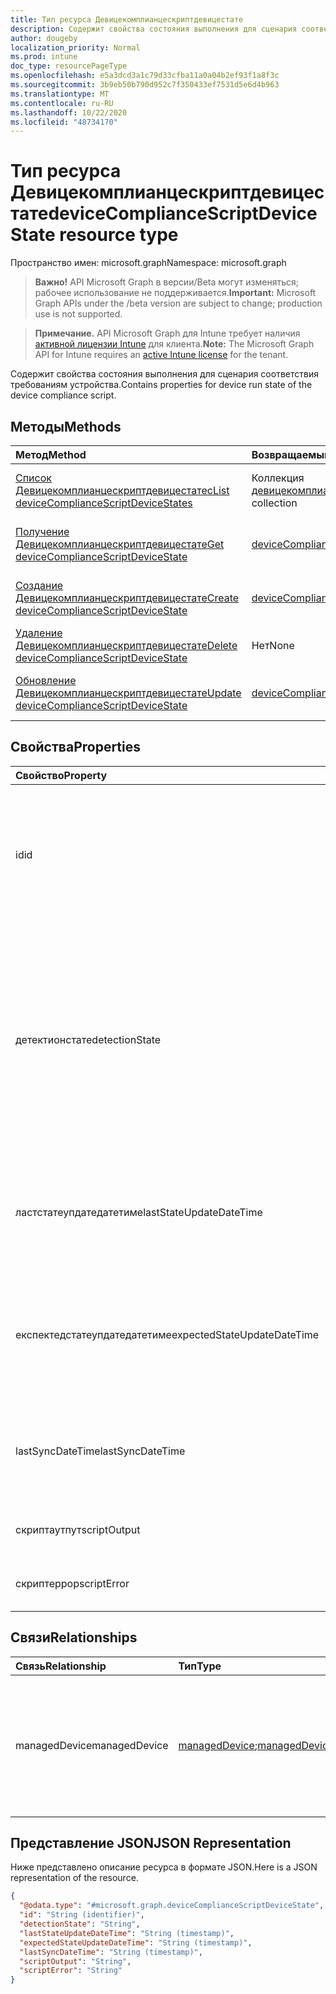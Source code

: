 ```yaml
---
title: Тип ресурса Девицекомплианцескриптдевицестате
description: Содержит свойства состояния выполнения для сценария соответствия требованиям устройства.
author: dougeby
localization_priority: Normal
ms.prod: intune
doc_type: resourcePageType
ms.openlocfilehash: e5a3dcd3a1c79d33cfba11a0a04b2ef93f1a8f3c
ms.sourcegitcommit: 3b9eb50b790d952c7f350433ef7531d5e6d4b963
ms.translationtype: MT
ms.contentlocale: ru-RU
ms.lasthandoff: 10/22/2020
ms.locfileid: "48734170"
---
```

# <a name="devicecompliancescriptdevicestate-resource-type"></a><span data-ttu-id="ea5fd-103">Тип ресурса Девицекомплианцескриптдевицестате</span><span class="sxs-lookup"><span data-stu-id="ea5fd-103">deviceComplianceScriptDeviceState resource type</span></span>

<span data-ttu-id="ea5fd-104">Пространство имен: microsoft.graph</span><span class="sxs-lookup"><span data-stu-id="ea5fd-104">Namespace: microsoft.graph</span></span>

> <span data-ttu-id="ea5fd-105">**Важно!** API Microsoft Graph в версии/Beta могут изменяться; рабочее использование не поддерживается.</span><span class="sxs-lookup"><span data-stu-id="ea5fd-105">**Important:** Microsoft Graph APIs under the /beta version are subject to change; production use is not supported.</span></span>

> <span data-ttu-id="ea5fd-106">**Примечание.** API Microsoft Graph для Intune требует наличия [активной лицензии Intune](https://go.microsoft.com/fwlink/?linkid=839381) для клиента.</span><span class="sxs-lookup"><span data-stu-id="ea5fd-106">**Note:** The Microsoft Graph API for Intune requires an [active Intune license](https://go.microsoft.com/fwlink/?linkid=839381) for the tenant.</span></span>

<span data-ttu-id="ea5fd-107">Содержит свойства состояния выполнения для сценария соответствия требованиям устройства.</span><span class="sxs-lookup"><span data-stu-id="ea5fd-107">Contains properties for device run state of the device compliance script.</span></span>

## <a name="methods"></a><span data-ttu-id="ea5fd-108">Методы</span><span class="sxs-lookup"><span data-stu-id="ea5fd-108">Methods</span></span>
|<span data-ttu-id="ea5fd-109">Метод</span><span class="sxs-lookup"><span data-stu-id="ea5fd-109">Method</span></span>|<span data-ttu-id="ea5fd-110">Возвращаемый тип</span><span class="sxs-lookup"><span data-stu-id="ea5fd-110">Return Type</span></span>|<span data-ttu-id="ea5fd-111">Описание</span><span class="sxs-lookup"><span data-stu-id="ea5fd-111">Description</span></span>|
|:---|:---|:---|
|[<span data-ttu-id="ea5fd-112">Список Девицекомплианцескриптдевицестатес</span><span class="sxs-lookup"><span data-stu-id="ea5fd-112">List deviceComplianceScriptDeviceStates</span></span>](../api/intune-devices-devicecompliancescriptdevicestate-list.md)|<span data-ttu-id="ea5fd-113">Коллекция [девицекомплианцескриптдевицестате](../resources/intune-devices-devicecompliancescriptdevicestate.md)</span><span class="sxs-lookup"><span data-stu-id="ea5fd-113">[deviceComplianceScriptDeviceState](../resources/intune-devices-devicecompliancescriptdevicestate.md) collection</span></span>|<span data-ttu-id="ea5fd-114">Список свойств и связей объектов [девицекомплианцескриптдевицестате](../resources/intune-devices-devicecompliancescriptdevicestate.md) .</span><span class="sxs-lookup"><span data-stu-id="ea5fd-114">List properties and relationships of the [deviceComplianceScriptDeviceState](../resources/intune-devices-devicecompliancescriptdevicestate.md) objects.</span></span>|
|[<span data-ttu-id="ea5fd-115">Получение Девицекомплианцескриптдевицестате</span><span class="sxs-lookup"><span data-stu-id="ea5fd-115">Get deviceComplianceScriptDeviceState</span></span>](../api/intune-devices-devicecompliancescriptdevicestate-get.md)|[<span data-ttu-id="ea5fd-116">deviceComplianceScriptDeviceState</span><span class="sxs-lookup"><span data-stu-id="ea5fd-116">deviceComplianceScriptDeviceState</span></span>](../resources/intune-devices-devicecompliancescriptdevicestate.md)|<span data-ttu-id="ea5fd-117">Чтение свойств и связей объекта [девицекомплианцескриптдевицестате](../resources/intune-devices-devicecompliancescriptdevicestate.md) .</span><span class="sxs-lookup"><span data-stu-id="ea5fd-117">Read properties and relationships of the [deviceComplianceScriptDeviceState](../resources/intune-devices-devicecompliancescriptdevicestate.md) object.</span></span>|
|[<span data-ttu-id="ea5fd-118">Создание Девицекомплианцескриптдевицестате</span><span class="sxs-lookup"><span data-stu-id="ea5fd-118">Create deviceComplianceScriptDeviceState</span></span>](../api/intune-devices-devicecompliancescriptdevicestate-create.md)|[<span data-ttu-id="ea5fd-119">deviceComplianceScriptDeviceState</span><span class="sxs-lookup"><span data-stu-id="ea5fd-119">deviceComplianceScriptDeviceState</span></span>](../resources/intune-devices-devicecompliancescriptdevicestate.md)|<span data-ttu-id="ea5fd-120">Создание нового объекта [девицекомплианцескриптдевицестате](../resources/intune-devices-devicecompliancescriptdevicestate.md) .</span><span class="sxs-lookup"><span data-stu-id="ea5fd-120">Create a new [deviceComplianceScriptDeviceState](../resources/intune-devices-devicecompliancescriptdevicestate.md) object.</span></span>|
|[<span data-ttu-id="ea5fd-121">Удаление Девицекомплианцескриптдевицестате</span><span class="sxs-lookup"><span data-stu-id="ea5fd-121">Delete deviceComplianceScriptDeviceState</span></span>](../api/intune-devices-devicecompliancescriptdevicestate-delete.md)|<span data-ttu-id="ea5fd-122">Нет</span><span class="sxs-lookup"><span data-stu-id="ea5fd-122">None</span></span>|<span data-ttu-id="ea5fd-123">Удаляет объект [девицекомплианцескриптдевицестате](../resources/intune-devices-devicecompliancescriptdevicestate.md).</span><span class="sxs-lookup"><span data-stu-id="ea5fd-123">Deletes a [deviceComplianceScriptDeviceState](../resources/intune-devices-devicecompliancescriptdevicestate.md).</span></span>|
|[<span data-ttu-id="ea5fd-124">Обновление Девицекомплианцескриптдевицестате</span><span class="sxs-lookup"><span data-stu-id="ea5fd-124">Update deviceComplianceScriptDeviceState</span></span>](../api/intune-devices-devicecompliancescriptdevicestate-update.md)|[<span data-ttu-id="ea5fd-125">deviceComplianceScriptDeviceState</span><span class="sxs-lookup"><span data-stu-id="ea5fd-125">deviceComplianceScriptDeviceState</span></span>](../resources/intune-devices-devicecompliancescriptdevicestate.md)|<span data-ttu-id="ea5fd-126">Обновление свойств объекта [девицекомплианцескриптдевицестате](../resources/intune-devices-devicecompliancescriptdevicestate.md) .</span><span class="sxs-lookup"><span data-stu-id="ea5fd-126">Update the properties of a [deviceComplianceScriptDeviceState](../resources/intune-devices-devicecompliancescriptdevicestate.md) object.</span></span>|

## <a name="properties"></a><span data-ttu-id="ea5fd-127">Свойства</span><span class="sxs-lookup"><span data-stu-id="ea5fd-127">Properties</span></span>
|<span data-ttu-id="ea5fd-128">Свойство</span><span class="sxs-lookup"><span data-stu-id="ea5fd-128">Property</span></span>|<span data-ttu-id="ea5fd-129">Тип</span><span class="sxs-lookup"><span data-stu-id="ea5fd-129">Type</span></span>|<span data-ttu-id="ea5fd-130">Описание</span><span class="sxs-lookup"><span data-stu-id="ea5fd-130">Description</span></span>|
|:---|:---|:---|
|<span data-ttu-id="ea5fd-131">id</span><span class="sxs-lookup"><span data-stu-id="ea5fd-131">id</span></span>|<span data-ttu-id="ea5fd-132">Строка</span><span class="sxs-lookup"><span data-stu-id="ea5fd-132">String</span></span>|<span data-ttu-id="ea5fd-133">Ключ объекта состояния "сценарий соответствия требованиям устройства".</span><span class="sxs-lookup"><span data-stu-id="ea5fd-133">Key of the device compliance script device state entity.</span></span> <span data-ttu-id="ea5fd-134">Это свойство доступно только для чтения.</span><span class="sxs-lookup"><span data-stu-id="ea5fd-134">This property is read-only.</span></span>|
|<span data-ttu-id="ea5fd-135">детектионстате</span><span class="sxs-lookup"><span data-stu-id="ea5fd-135">detectionState</span></span>|[<span data-ttu-id="ea5fd-136">рунстате</span><span class="sxs-lookup"><span data-stu-id="ea5fd-136">runState</span></span>](../resources/intune-shared-runstate.md)|<span data-ttu-id="ea5fd-137">Состояние обнаружения с последнего выполнения скрипта соответствия устройств требованиям.</span><span class="sxs-lookup"><span data-stu-id="ea5fd-137">Detection state from the lastest device compliance script execution.</span></span> <span data-ttu-id="ea5fd-138">Возможные значения: `unknown`, `success`, `fail`, `scriptError`, `pending`, `notApplicable`.</span><span class="sxs-lookup"><span data-stu-id="ea5fd-138">Possible values are: `unknown`, `success`, `fail`, `scriptError`, `pending`, `notApplicable`.</span></span>|
|<span data-ttu-id="ea5fd-139">ластстатеупдатедатетиме</span><span class="sxs-lookup"><span data-stu-id="ea5fd-139">lastStateUpdateDateTime</span></span>|<span data-ttu-id="ea5fd-140">DateTimeOffset</span><span class="sxs-lookup"><span data-stu-id="ea5fd-140">DateTimeOffset</span></span>|<span data-ttu-id="ea5fd-141">Последняя метка времени выполнения сценария соответствия требованиям устройства</span><span class="sxs-lookup"><span data-stu-id="ea5fd-141">The last timestamp of when the device compliance script executed</span></span>|
|<span data-ttu-id="ea5fd-142">експектедстатеупдатедатетиме</span><span class="sxs-lookup"><span data-stu-id="ea5fd-142">expectedStateUpdateDateTime</span></span>|<span data-ttu-id="ea5fd-143">DateTimeOffset</span><span class="sxs-lookup"><span data-stu-id="ea5fd-143">DateTimeOffset</span></span>|<span data-ttu-id="ea5fd-144">Следующий штамп времени, когда ожидается выполнение сценария соответствия устройства</span><span class="sxs-lookup"><span data-stu-id="ea5fd-144">The next timestamp of when the device compliance script is expected to execute</span></span>|
|<span data-ttu-id="ea5fd-145">lastSyncDateTime</span><span class="sxs-lookup"><span data-stu-id="ea5fd-145">lastSyncDateTime</span></span>|<span data-ttu-id="ea5fd-146">DateTimeOffset</span><span class="sxs-lookup"><span data-stu-id="ea5fd-146">DateTimeOffset</span></span>|<span data-ttu-id="ea5fd-147">Время последнего синхронизации расширения управления Intune с Intune</span><span class="sxs-lookup"><span data-stu-id="ea5fd-147">The last time that Intune Managment Extension synced with Intune</span></span>|
|<span data-ttu-id="ea5fd-148">скриптаутпут</span><span class="sxs-lookup"><span data-stu-id="ea5fd-148">scriptOutput</span></span>|<span data-ttu-id="ea5fd-149">Строка</span><span class="sxs-lookup"><span data-stu-id="ea5fd-149">String</span></span>|<span data-ttu-id="ea5fd-150">Выходные данные сценария обнаружения</span><span class="sxs-lookup"><span data-stu-id="ea5fd-150">Output of the detection script</span></span>|
|<span data-ttu-id="ea5fd-151">скриптеррор</span><span class="sxs-lookup"><span data-stu-id="ea5fd-151">scriptError</span></span>|<span data-ttu-id="ea5fd-152">Строка</span><span class="sxs-lookup"><span data-stu-id="ea5fd-152">String</span></span>|<span data-ttu-id="ea5fd-153">Ошибка сценария обнаружения</span><span class="sxs-lookup"><span data-stu-id="ea5fd-153">Error from the detection script</span></span>|

## <a name="relationships"></a><span data-ttu-id="ea5fd-154">Связи</span><span class="sxs-lookup"><span data-stu-id="ea5fd-154">Relationships</span></span>
|<span data-ttu-id="ea5fd-155">Связь</span><span class="sxs-lookup"><span data-stu-id="ea5fd-155">Relationship</span></span>|<span data-ttu-id="ea5fd-156">Тип</span><span class="sxs-lookup"><span data-stu-id="ea5fd-156">Type</span></span>|<span data-ttu-id="ea5fd-157">Описание</span><span class="sxs-lookup"><span data-stu-id="ea5fd-157">Description</span></span>|
|:---|:---|:---|
|<span data-ttu-id="ea5fd-158">managedDevice</span><span class="sxs-lookup"><span data-stu-id="ea5fd-158">managedDevice</span></span>|<span data-ttu-id="ea5fd-159">[managedDevice](../resources/intune-devices-manageddevice.md);</span><span class="sxs-lookup"><span data-stu-id="ea5fd-159">[managedDevice](../resources/intune-devices-manageddevice.md)</span></span>|<span data-ttu-id="ea5fd-160">Управляемое устройство, на котором выполняется сценарий соответствия устройства</span><span class="sxs-lookup"><span data-stu-id="ea5fd-160">The managed device on which the device compliance script executed</span></span>|

## <a name="json-representation"></a><span data-ttu-id="ea5fd-161">Представление JSON</span><span class="sxs-lookup"><span data-stu-id="ea5fd-161">JSON Representation</span></span>
<span data-ttu-id="ea5fd-162">Ниже представлено описание ресурса в формате JSON.</span><span class="sxs-lookup"><span data-stu-id="ea5fd-162">Here is a JSON representation of the resource.</span></span>
<!-- {
  "blockType": "resource",
  "keyProperty": "id",
  "@odata.type": "microsoft.graph.deviceComplianceScriptDeviceState"
}
-->
``` json
{
  "@odata.type": "#microsoft.graph.deviceComplianceScriptDeviceState",
  "id": "String (identifier)",
  "detectionState": "String",
  "lastStateUpdateDateTime": "String (timestamp)",
  "expectedStateUpdateDateTime": "String (timestamp)",
  "lastSyncDateTime": "String (timestamp)",
  "scriptOutput": "String",
  "scriptError": "String"
}
```





